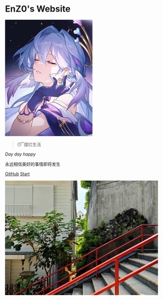 <!-- _coverpage.md -->

# EnZ0's Website 

![logo](/_media/Robin0.3.jpg)
> 😴摆烂生活

*Day day happy*

永远相信美好的事情即将发生
<!-- - 课程笔记
- 论文笔记 -->

[GitHub](https://github.com/enz0cez/enz0cez.github.io)
[Start](/README.md)

<!-- 背景图片 -->

![](_media/stair.jpg)